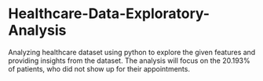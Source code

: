 # Healthcare-Data-Exploratory-Analysis
Analyzing healthcare dataset using python to explore the given features and providing insights from the dataset. The analysis will focus on the 20.193% of patients, who did not show up for their appointments. 
